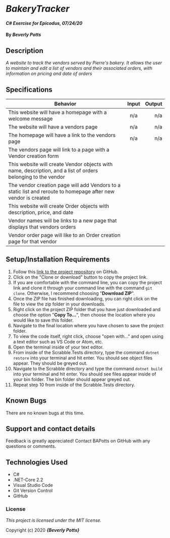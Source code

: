 # _BakeryTracker_

#### _C# Exercise for Epicodus, 07/24/20_

#### By _**Beverly Potts**_

## Description

_A website to track the vendors served by Pierre's bakery. It allows the user to maintain and edit a list of vendors and their associated orders, with information on pricing and date of orders_

## Specifications

| Behavior   |   Input   |  Output |
|----------|:-------------:|------:|
|This website will have a homepage with a welcome message|n/a|n/a|
|The website will have a vendors page|n/a|n/a|
|The homepage will have a link to the vendors page|n/a|n/a|
|The vendors page will link to a page with a Vendor creation form|||
|This website will create Vendor objects with name, description, and a list of orders belonging to the vendor|||
|The vendor creation page will add Vendors to a static list and reroute to homepage after new vendor is created|||
|This website will create Order objects with description, price, and date|||
|Vendor names will be links to a new page that displays that vendors orders|||
|Vendor order page will like to an Order creation page for that vendor|||


## Setup/Installation Requirements


  1. Follow this [link to the project repository](https://github.com/BAPotts/BakeryTracker.Solution.git) on GitHub. 
  2. Click on the "Clone or download" button to copy the project link.     
  3. If you are comfortable with the command line, you can copy the project link and clone it through your command line with the command `git clone`. Otherwise, I recommend choosing "**Download ZIP**".     
   4. Once the ZIP file has finished downloading, you can right click on the file to view the zip folder in your downloads.     
  5. Right click on the project ZIP folder that you have just downloaded and choose the option "**Copy To...**", then choose the location where you would like to save this folder.      
  6. Navigate to the final location where you have chosen to save the project folder.      
  7. To view the code itself, right click, choose "open with..." and open using a text editor such as VS Code or Atom, etc.
  8. Open the terminal inside of your text editor.
  9. From inside of the Scrabble.Tests directory, type the command `dotnet restore` into your terminal and hit enter. You should see object files appear. They should be greyed out.
  10. Navigate to the Scrabble directory and type the command `dotnet build` into your terminal and hit enter. You should see files appear inside of your bin folder. The bin folder should appear greyed out.
  11. Repeat step 10 from inside of the Scrabble.Tests directory.   


## Known Bugs

There are no known bugs at this time.

## Support and contact details

Feedback is greatly appreciated! Contact BAPotts on GitHub with any questions or comments.

## Technologies Used

* C# 
* .NET-Core 2.2
* Visual Studio Code
* Git Version Control 
* GitHub

### License

*This project is licensed under the MIT license.*

Copyright (c) 2020 **_{Beverly Potts}_**